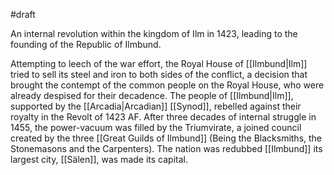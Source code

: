 #draft

An internal revolution within the kingdom of Ilm in 1423, leading to the founding of the Republic of Ilmbund.

Attempting to leech of the war effort, the Royal House of [[Ilmbund|Ilm]] tried to sell its steel and iron to both sides of the conflict, a decision that brought the contempt of the common people on the Royal House, who were already despised for their decadence. The people of [[Ilmbund|Ilm]], supported by the [[Arcadia|Arcadian]] [[Synod]], rebelled against their royalty in the Revolt of 1423 AF. After three decades of internal struggle in 1455, the power-vacuum was filled
by the Triumvirate, a joined council created by the three [[Great Guilds of Ilmbund]] (Being the Blacksmiths, the Stonemasons and the Carpenters). The nation was redubbed [[Ilmbund]] its largest city, [[Sälen]], was made its capital.